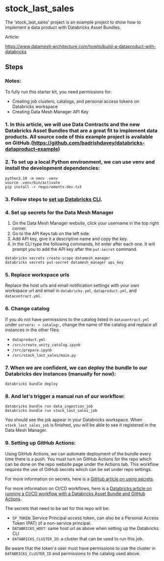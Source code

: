 # stock_last_sales

The 'stock_last_sales' project is an example project to show how to implement a data product with 
Databricks Asset Bundles.

Article: 

https://www.datamesh-architecture.com/howto/build-a-dataproduct-with-databricks

## Steps 
### Notes:
To fully run this starter kit, you need permissions for:
  - Creating job clusters, catalogs, and personal access tokens on Databricks workspace
  - Creating Data Mesh Manager API Key

### 1. In this article, we will use Data Contracts and the new Databricks Asset Bundles that are a great fit to implement data products. All source code of this example project is available on GitHub.(https://github.com/badrishdavey/databricks-dataproduct-example)


### 2. To set up a local Python environment, we can use venv and install the development dependencies:

```
python3.10 -m venv .venv
source .venv/bin/activate
pip install -r requirements-dev.txt
```

### 3. Follow steps to [set up Databricks CLI](https://docs.databricks.com/en/dev-tools/cli/tutorial.html).

### 4. Set up secrets for the Data Mesh Manager
  1. On the Data Mesh Manager website, click your username in the top right corner.
  2. Go to the API Keys tab on the left side.
  3. Add API key, give it a descriptive name and copy the key.
  4. In the CLI type the following commands, hit enter after each one. It will prompt you to add the API key after the `put-secret` command.

```
databricks secrets create-scope datamesh_manager
databricks secrets put-secret datamesh_manager api_key
```

### 5. Replace workspace urls
Replace the host urls and email notification settings with your own workspace url and email in `databricks.yml`, `dataproduct.yml`, and `datacontract.yml`.

### 6. Change catalog 
If you do not have permissions to the catalog listed in `datacontract.yml` under `servers: > catalog:`, change the name of the catalog and replace all instances in the other files:
  - `dataproduct.yml`
  - `/src/create_unity_catalog.ipynb`
  - `/src/prepare.ipynb`
  - `/src/stock_last_sales/main.py`

### 7. When we are confident, we can deploy the bundle to our Databricks dev instances (manually for now):

```
databricks bundle deploy
```

### 8. And let's trigger a manual run of our workflow:
```
databricks bundle run data_ingestion_job
databricks bundle run stock_last_sales_job
```
You should see the job appear in your Databricks workspace. When `stock_last_sales_job` is finished, you will be able to see it registered in the Data Mesh Manager.

### 9. Setting up GitHub Actions:
Using GitHub Actions, we can automate deployment of the bundle every time there is a push. You must turn on GitHub Actions for the repo which can be done on the repo website page under the Actions tab. This workflow requires the use of GitHub secrets which can be set under repo settings. 

For more information on secrets, here is a [GitHub article on using secrets](https://docs.github.com/en/actions/security-guides/using-secrets-in-github-actions). 

For more information on CI/CD workflows, here is a [Databricks article on running a CI/CD workflow with a Databricks Asset Bundle and GitHub Actions](https://docs.databricks.com/en/dev-tools/bundles/ci-cd.html).

The secrets that need to be set for this repo will be:
  - `SP_TOKEN`: Service Principal access token, can also be a Personal Access Token (PAT) of a non-service principal.
  - `DATABRICKS_HOST`: same host url as above when setting up the Databricks CLI
  - `DATABRICKS_CLUSTER_ID`: a cluster that can be used to run this job.

Be aware that the token's user must have permissions to use the cluster in `DATABRICKS_CLUSTER_ID` and permissions to the catalog used above.



